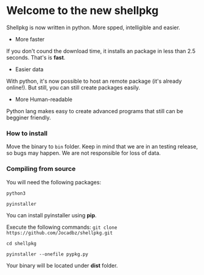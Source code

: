 # Welcome to the new shellpkg

Shellpkg is now written in python. More spped, intelligible and easier.

- More faster

If you don't cound the download time, it installs an package in less than 2.5 seconds. That's is **fast**.

- Easier data

With python, it's now possible to host an remote package (it's already online!). But still, you can still create packages easily.

- More Human-readable

Python lang makes easy to create advanced programs that still can be begginer friendly.

### How to install

Move the binary to ```bin``` folder. Keep in mind that we are in an testing release, so bugs may happen.
We are not responsible for loss of data.

### Compiling from source

You will need the following packages:

```python3```

```pyinstaller```

You can install pyinstaller using **pip**.

Execute the following commands:
```git clone https://github.com/Jocadbz/shellpkg.git```

```cd shellpkg```

```pyinstaller --onefile pypkg.py```

Your binary will be located under **dist** folder.
